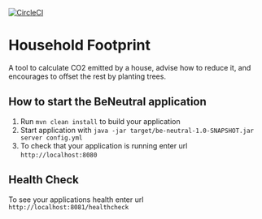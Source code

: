 [![CircleCI](https://circleci.com/gh/mariha/household-footprint.svg?style=svg&circle-token=54788ca69527fe3e9a550d3cf749c57ed96f5200)](https://circleci.com/gh/mariha/household-footprint)

Household Footprint
================

A tool to calculate CO2 emitted by a house, advise how to reduce it, and encourages to offset the rest by planting trees.

How to start the BeNeutral application
-------------------------

1. Run `mvn clean install` to build your application
1. Start application with `java -jar target/be-neutral-1.0-SNAPSHOT.jar server config.yml`
1. To check that your application is running enter url `http://localhost:8080`

Health Check
-------------------

To see your applications health enter url `http://localhost:8081/healthcheck`
